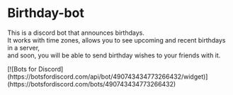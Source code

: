 # Birthday-bot
<p>
This is a discord bot that announces birthdays.<br />
It works with time zones, allows you to see upcoming and recent birthdays in a server, <br />
and soon, you will be able to send birthday wishes to your friends with it.
</p>
[![Bots for Discord](https://botsfordiscord.com/api/bot/490743434773266432/widget)](https://botsfordiscord.com/bots/490743434773266432)
